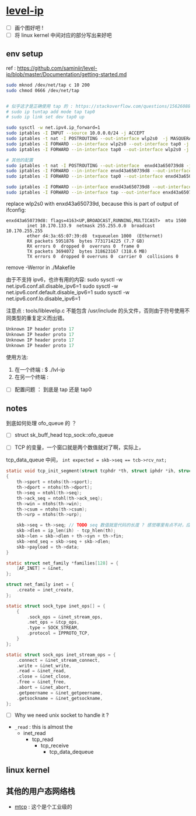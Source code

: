 # [level-ip](https://github.com/saminiir/level-ip)

- [ ] 画个图好吧 !
- [ ] 将 linux kernel 中间对应的部分写出来好吧

## env setup
ref : https://github.com/saminiir/level-ip/blob/master/Documentation/getting-started.md
```sh
sudo mknod /dev/net/tap c 10 200
sudo chmod 0666 /dev/net/tap


# 似乎这才是正确使用 tap 的 : https://stackoverflow.com/questions/15626088/tap-interfaces-and-dev-net-tun-device-using-ip-tuntap-command
# sudo ip tuntap add mode tap tap0
# sudo ip link set dev tap0 up

sudo sysctl -w net.ipv4.ip_forward=1
sudo iptables -I INPUT --source 10.0.0.0/24 -j ACCEPT
sudo iptables -t nat -I POSTROUTING --out-interface wlp2s0  -j MASQUERADE
sudo iptables -I FORWARD --in-interface wlp2s0 --out-interface tap0 -j ACCEPT
sudo iptables -I FORWARD --in-interface tap0 --out-interface wlp2s0 -j ACCEPT

# 其他的配置
sudo iptables -t nat -I POSTROUTING --out-interface  enxd43a650739d8 -j MASQUERADE
sudo iptables -I FORWARD --in-interface enxd43a650739d8 --out-interface tap0 -j ACCEPT
sudo iptables -I FORWARD --in-interface tap0 --out-interface enxd43a650739d8 -j ACCEPT

sudo iptables -I FORWARD --in-interface enxd43a650739d8 --out-interface tap -j ACCEPT
sudo iptables -I FORWARD --in-interface tap --out-interface enxd43a650739d8 -j ACCEPT
```

replace wlp2s0 with enxd43a650739d, because this is part of output of ifconfig:
```
enxd43a650739d8: flags=4163<UP,BROADCAST,RUNNING,MULTICAST>  mtu 1500
        inet 10.170.133.9  netmask 255.255.0.0  broadcast 10.170.255.255
        ether d4:3a:65:07:39:d8  txqueuelen 1000  (Ethernet)
        RX packets 5951876  bytes 7731714225 (7.7 GB)
        RX errors 0  dropped 0  overruns 0  frame 0
        TX packets 3694072  bytes 318623167 (318.6 MB)
        TX errors 0  dropped 0 overruns 0  carrier 0  collisions 0
```
remove -Werror in ./Makefile

由于不支持 ipv6，也许有用的内容:
sudo sysctl -w net.ipv6.conf.all.disable_ipv6=1
sudo sysctl -w net.ipv6.conf.default.disable_ipv6=1
sudo sysctl -w net.ipv6.conf.lo.disable_ipv6=1

注意点 :  tools/liblevelip.c 不能包含 /usr/include 的头文件，否则由于符号使用不同类型的重复定义而出错。
```c
Unknown IP header proto 17
Unknown IP header proto 17
Unknown IP header proto 17
Unknown IP header proto 17
```
使用方法:
1. 在一个终端  : $ ./lvl-ip
2. 在另一个终端 :

- [ ] 配置问题 ： 到底是 tap 还是 tap0

## notes
到底如何处理 ofo_queue 的 ？

- [ ] struct sk_buff_head tcp_sock::ofo_queue


- [ ] TCP 的变量，一个窗口就是两个数值就对了啊，实际上，

tcp_data_queue 中间， `int expected = skb->seq == tcb->rcv_nxt;`

```c
static void tcp_init_segment(struct tcphdr *th, struct iphdr *ih, struct sk_buff *skb)
{
    th->sport = ntohs(th->sport);
    th->dport = ntohs(th->dport);
    th->seq = ntohl(th->seq);
    th->ack_seq = ntohl(th->ack_seq);
    th->win = ntohs(th->win);
    th->csum = ntohs(th->csum);
    th->urp = ntohs(th->urp);

    skb->seq = th->seq; // TODO seq 数值就是代码的长度 ? 感觉哪里有点不对，应该用工具查看一下
    skb->dlen = ip_len(ih) - tcp_hlen(th);
    skb->len = skb->dlen + th->syn + th->fin;
    skb->end_seq = skb->seq + skb->dlen;
    skb->payload = th->data;
}
```



```c
static struct net_family *families[128] = {
    [AF_INET] = &inet,
};

struct net_family inet = {
    .create = inet_create,
};

static struct sock_type inet_ops[] = {
    {
        .sock_ops = &inet_stream_ops,
        .net_ops = &tcp_ops,
        .type = SOCK_STREAM,
        .protocol = IPPROTO_TCP,
    }
};

static struct sock_ops inet_stream_ops = {
    .connect = &inet_stream_connect,
    .write = &inet_write,
    .read = &inet_read,
    .close = &inet_close,
    .free = &inet_free,
    .abort = &inet_abort,
    .getpeername = &inet_getpeername,
    .getsockname = &inet_getsockname,
};
```

- [ ] Why we need unix socket to handle it ?

- `_read` : this is almost the
  - inet_read
    - tcp_read
      - tcp_receive
        - tcp_data_dequeue


## linux kernel

## 其他的用户态网络栈
- [mtcp](https://github.com/mtcp-stack/mtcp) : 这个是个工业级的

[^1]: https://benohead.com/blog/2013/07/21/tcp-about-fin_wait_2-time_wait-and-close_wait/
